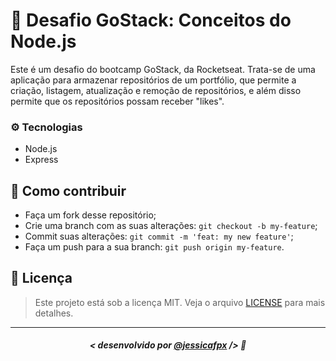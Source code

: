 # 🚀 Desafio GoStack: Conceitos do Node.js
Este é um desafio do bootcamp GoStack, da Rocketseat. Trata-se de uma aplicação para armazenar repositórios de um portfólio, que  permite a criação, listagem, atualização e remoção de repositórios, e além disso permite que os repositórios possam receber "likes".

### ⚙️ Tecnologias
- Node.js
- Express

## 🤔 Como contribuir

- Faça um fork desse repositório;
- Crie uma branch com as suas alterações: `git checkout -b my-feature`;
- Commit suas alterações: `git commit -m 'feat: my new feature'`;
- Faça um push para a sua branch: `git push origin my-feature`.

## 📜 Licença

> Este projeto está sob a licença MIT. Veja o arquivo [LICENSE](https://github.com/jessicafpx/gostack-desafio-conceitos-node/blob/main/LICENSE.md) para mais detalhes.

---

##### <p align="center"> <strong> < desenvolvido por <a href="github.com/jessicafpx"> @jessicafpx</a> /></strong> 👋